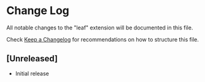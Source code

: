 # Change Log

All notable changes to the "leaf" extension will be documented in this file.

Check [Keep a Changelog](http://keepachangelog.com/) for recommendations on how to structure this file.

## [Unreleased]

- Initial release